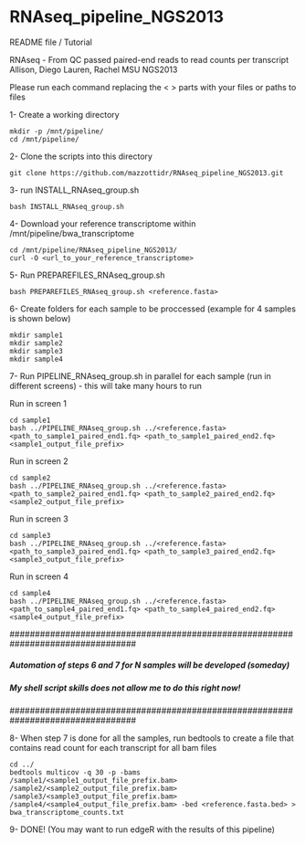 RNAseq_pipeline_NGS2013
=======================

README file / Tutorial

RNAseq - From QC passed paired-end reads to read counts per transcript
Allison, Diego Lauren, Rachel
MSU NGS2013

Please run each command replacing the <   > parts with your files or paths to files

1- Create a working directory

	mkdir -p /mnt/pipeline/
	cd /mnt/pipeline/

2- Clone the scripts into this directory

	git clone https://github.com/mazzottidr/RNAseq_pipeline_NGS2013.git

3- run INSTALL_RNAseq_group.sh

	bash INSTALL_RNAseq_group.sh

4- Download your reference transcriptome within /mnt/pipeline/bwa_transcriptome

	cd /mnt/pipeline/RNAseq_pipeline_NGS2013/
	curl -O <url_to_your_reference_transcriptome>

5- Run PREPAREFILES_RNAseq_group.sh

	bash PREPAREFILES_RNAseq_group.sh <reference.fasta>

6- Create folders for each sample to be proccessed (example for 4 samples is shown below)

	mkdir sample1
	mkdir sample2
	mkdir sample3
	mkdir sample4

7- Run PIPELINE_RNAseq_group.sh in parallel for each sample (run in different screens) - this will take many hours to run

Run in screen 1

	cd sample1
	bash ../PIPELINE_RNAseq_group.sh ../<reference.fasta> <path_to_sample1_paired_end1.fq> <path_to_sample1_paired_end2.fq> <sample1_output_file_prefix>

Run in screen 2

	cd sample2
	bash ../PIPELINE_RNAseq_group.sh ../<reference.fasta> <path_to_sample2_paired_end1.fq> <path_to_sample2_paired_end2.fq> <sample2_output_file_prefix>

Run in screen 3

	cd sample3
	bash ../PIPELINE_RNAseq_group.sh ../<reference.fasta> <path_to_sample3_paired_end1.fq> <path_to_sample3_paired_end2.fq> <sample3_output_file_prefix>

Run in screen 4

	cd sample4
	bash ../PIPELINE_RNAseq_group.sh ../<reference.fasta> <path_to_sample4_paired_end1.fq> <path_to_sample4_paired_end2.fq> <sample4_output_file_prefix>


#################################################################################
##### Automation of steps 6 and 7 for N samples will be developed (someday) #####
#####     My shell script skills does not allow me to do this right now!    #####
#################################################################################

8- When step 7 is done for all the samples, run bedtools to create a file that contains read count for each transcript for all bam files

	cd ../
	bedtools multicov -q 30 -p -bams /sample1/<sample1_output_file_prefix.bam> /sample2/<sample2_output_file_prefix.bam> /sample3/<sample3_output_file_prefix.bam> /sample4/<sample4_output_file_prefix.bam> -bed <reference.fasta.bed> > bwa_transcriptome_counts.txt

9- DONE! (You may want to run edgeR with the results of this pipeline)
